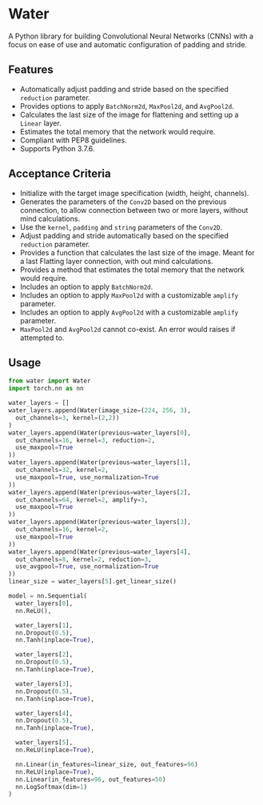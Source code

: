 # Water

A Python library for building Convolutional Neural Networks (CNNs) with a focus
on ease of use and automatic configuration of padding and stride.

## Features

- Automatically adjust padding and stride based on the specified `reduction`
  parameter.
- Provides options to apply `BatchNorm2d`, `MaxPool2d`, and `AvgPool2d`.
- Calculates the last size of the image for flattening and setting up a
  `Linear` layer.
- Estimates the total memory that the network would require.
- Compliant with PEP8 guidelines.
- Supports Python 3.7.6.

## Acceptance Criteria

- Initialize with the target image specification (width, height, channels).
- Generates the parameters of the `Conv2D` based on the previous connection,
  to allow connection between two or more layers, without mind calculations.
- Use the `kernel`, `padding` and `string` parameters of the `Conv2D`.
- Adjust padding and stride automatically based on the specified `reduction`
  parameter.
- Provides a function that calculates the last size of the image.
  Meant for a last Flatting layer connection, with out mind calculations.
- Provides a method that estimates the total memory that the network would
  require.
- Includes an option to apply `BatchNorm2d`.
- Includes an option to apply `MaxPool2d` with a customizable `amplify`
  parameter.
- Includes an option to apply `AvgPool2d` with a customizable `amplify`
  parameter.
- `MaxPool2d` and `AvgPool2d` cannot co-exist.
  An error would raises if attempted to.

## Usage

```python
from water import Water
import torch.nn as nn

water_layers = []
water_layers.append(Water(image_size=(224, 256, 3),
  out_channels=3, kernel=(2,2))
)
water_layers.append(Water(previous=water_layers[0],
  out_channels=16, kernel=3, reduction=2,
  use_maxpool=True
))
water_layers.append(Water(previous=water_layers[1],
  out_channels=32, kernel=2,
  use_maxpool=True, use_normalization=True
))
water_layers.append(Water(previous=water_layers[2],
  out_channels=64, kernel=2, amplify=3,
  use_maxpool=True
))
water_layers.append(Water(previous=water_layers[3],
  out_channels=16, kernel=2,
  use_maxpool=True
))
water_layers.append(Water(previous=water_layers[4],
  out_channels=8, kernel=2, reduction=3,
  use_avgpool=True, use_normalization=True
))
linear_size = water_layers[5].get_linear_size()

model = nn.Sequential(
  water_layers[0],
  nn.ReLU(),

  water_layers[1],
  nn.Dropout(0.5),
  nn.Tanh(inplace=True),

  water_layers[2],
  nn.Dropout(0.5),
  nn.Tanh(inplace=True),

  water_layers[3],
  nn.Dropout(0.5),
  nn.Tanh(inplace=True),

  water_layers[4],
  nn.Dropout(0.5),
  nn.Tanh(inplace=True),

  water_layers[5],
  nn.ReLU(inplace=True),

  nn.Linear(in_features=linear_size, out_features=96)
  nn.ReLU(inplace=True),
  nn.Linear(in_features=96, out_features=50)
  nn.LogSoftmax(dim=1)
)
```

